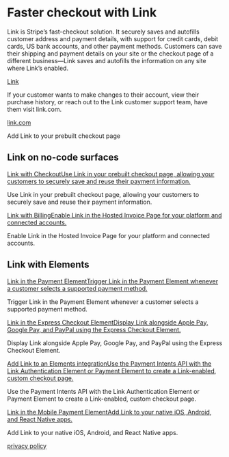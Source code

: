 # Faster checkout with Link

Link is Stripe’s fast-checkout solution. It securely saves and autofills customer address and payment details, with support for credit cards, debit cards, US bank accounts, and other payment methods. Customers can save their shipping and payment details on your site or the checkout page of a different business—Link saves and autofills the information on any site where Link’s enabled.

[Link](https://stripe.com/payments/link)

If your customer wants to make changes to their account, view their purchase history, or reach out to the Link customer support team, have them visit link.com.

[link.com](https://www.link.com)

Add Link to your prebuilt checkout page

## Link on no-code surfaces

[Link with CheckoutUse Link in your prebuilt checkout page, allowing your customers to securely save and reuse their payment information.](/payments/link/checkout-link)

Use Link in your prebuilt checkout page, allowing your customers to securely save and reuse their payment information.

[Link with BillingEnable Link in the Hosted Invoice Page for your platform and connected accounts.](/payments/link/billing-link)

Enable Link in the Hosted Invoice Page for your platform and connected accounts.

## Link with Elements

[Link in the Payment ElementTrigger Link in the Payment Element whenever a customer selects a supported payment method.](/payments/link/payment-element-link)

Trigger Link in the Payment Element whenever a customer selects a supported payment method.

[Link in the Express Checkout ElementDisplay Link alongside Apple Pay, Google Pay, and PayPal using the Express Checkout Element.](/payments/link/express-checkout-element-link)

Display Link alongside Apple Pay, Google Pay, and PayPal using the Express Checkout Element.

[Add Link to an Elements integrationUse the Payment Intents API with the Link Authentication Element or Payment Element to create a Link-enabled, custom checkout page.](/payments/link/add-link-elements-integration)

Use the Payment Intents API with the Link Authentication Element or Payment Element to create a Link-enabled, custom checkout page.

[Link in the Mobile Payment ElementAdd Link to your native iOS, Android, and React Native apps.](/payments/link/mobile-payment-element-link)

Add Link to your native iOS, Android, and React Native apps.

[privacy policy](https://stripe.com/privacy)
